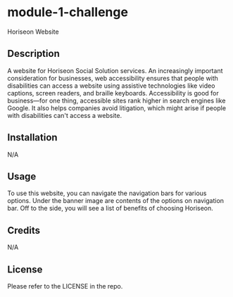# module-1-challenge
Horiseon Website

## Description

A website for Horiseon Social Solution services. An increasingly important consideration for businesses, web accessibility ensures that people with disabilities can access a website using assistive technologies like video captions, screen readers, and braille keyboards. Accessibility is good for business&mdash;for one thing, accessible sites rank higher in search engines like Google. It also helps companies avoid litigation, which might arise if people with disabilities can't access a website.

## Installation

N/A

## Usage

To use this website, you can navigate the navigation bars for various options. Under the banner image are contents of the options on navigation bar. Off to the side, you will see a list of benefits of choosing Horiseon.

## Credits

N/A

## License

Please refer to the LICENSE in the repo.